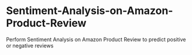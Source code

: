 # Sentiment-Analysis-on-Amazon-Product-Review
Perform Sentiment Analysis on Amazon Product Review to predict positive or negative reviews
